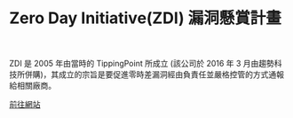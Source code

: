 # Zero Day Initiative(ZDI) 漏洞懸賞計畫

<!--more-->
<!--383-->
<br><br/>
ZDI 是 2005 年由當時的 TippingPoint 所成立 (該公司於 2016 年 3 月由趨勢科技所併購)，其成立的宗旨是要促進零時差漏洞經由負責任並嚴格控管的方式通報給相關廠商。

[前往網站](https://www.zerodayinitiative.com/)


